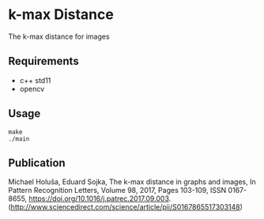 # k-max Distance

The k-max distance for images

## Requirements

* c++ std11
* opencv

## Usage

    make
    ./main

## Publication

Michael Holuša, Eduard Sojka, The k-max distance in graphs and images, In Pattern Recognition Letters, Volume 98, 2017, Pages 103-109, ISSN 0167-8655, https://doi.org/10.1016/j.patrec.2017.09.003.
(http://www.sciencedirect.com/science/article/pii/S0167865517303148)